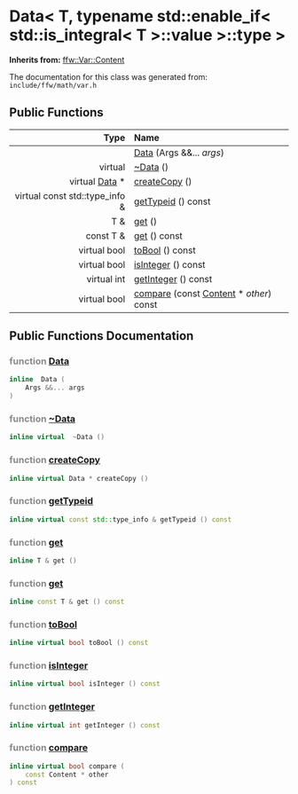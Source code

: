 Data< T, typename std::enable_if< std::is_integral< T >::value >::type >
===================================


**Inherits from:** [ffw::Var::Content](ffw_Var_Content.html)

The documentation for this class was generated from: `include/ffw/math/var.h`



## Public Functions

| Type | Name |
| -------: | :------- |
|   | [Data](#21b53ce6) (Args &&... _args_)  |
|  virtual  | [~Data](#a012e174) ()  |
|  virtual [Data](ffw_Var_Data.html) * | [createCopy](#8a0ac00b) ()  |
|  virtual const std::type_info & | [getTypeid](#5e29a44c) () const  |
|  T & | [get](#6c9f3e22) ()  |
|  const T & | [get](#f61caeb3) () const  |
|  virtual bool | [toBool](#c0fccfbe) () const  |
|  virtual bool | [isInteger](#a20ed82b) () const  |
|  virtual int | [getInteger](#140d2aa5) () const  |
|  virtual bool | [compare](#d9080e37) (const [Content](ffw_Var_Content.html) * _other_) const  |


## Public Functions Documentation

### <span style="opacity:0.5;">function</span> <a id="21b53ce6" href="#21b53ce6">Data</a>

```cpp
inline  Data (
    Args &&... args
) 
```



### <span style="opacity:0.5;">function</span> <a id="a012e174" href="#a012e174">~Data</a>

```cpp
inline virtual  ~Data () 
```



### <span style="opacity:0.5;">function</span> <a id="8a0ac00b" href="#8a0ac00b">createCopy</a>

```cpp
inline virtual Data * createCopy () 
```



### <span style="opacity:0.5;">function</span> <a id="5e29a44c" href="#5e29a44c">getTypeid</a>

```cpp
inline virtual const std::type_info & getTypeid () const 
```



### <span style="opacity:0.5;">function</span> <a id="6c9f3e22" href="#6c9f3e22">get</a>

```cpp
inline T & get () 
```



### <span style="opacity:0.5;">function</span> <a id="f61caeb3" href="#f61caeb3">get</a>

```cpp
inline const T & get () const 
```



### <span style="opacity:0.5;">function</span> <a id="c0fccfbe" href="#c0fccfbe">toBool</a>

```cpp
inline virtual bool toBool () const 
```



### <span style="opacity:0.5;">function</span> <a id="a20ed82b" href="#a20ed82b">isInteger</a>

```cpp
inline virtual bool isInteger () const 
```



### <span style="opacity:0.5;">function</span> <a id="140d2aa5" href="#140d2aa5">getInteger</a>

```cpp
inline virtual int getInteger () const 
```



### <span style="opacity:0.5;">function</span> <a id="d9080e37" href="#d9080e37">compare</a>

```cpp
inline virtual bool compare (
    const Content * other
) const 
```






